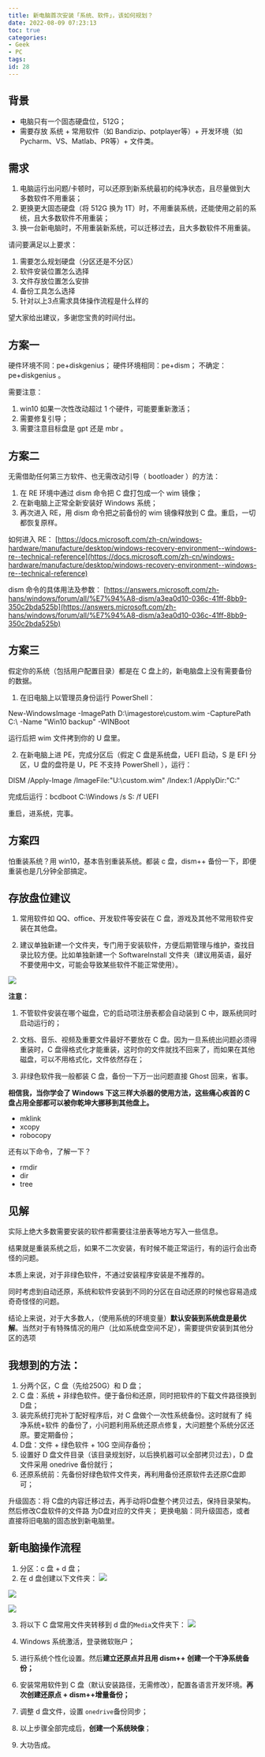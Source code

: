 ```yaml
---
title: 新电脑首次安装「系统、软件」，该如何规划？
date: 2022-08-09 07:23:13
toc: true
categories:
- Geek
- PC
tags:
id: 28
---
```


## 背景

- 电脑只有一个固态硬盘位，512G；
- 需要存放 系统 + 常用软件（如 Bandizip、potplayer等）+ 开发环境（如 Pycharm、VS、Matlab、PR等）+ 文件类。

<!--more-->

## 需求

1. 电脑运行出问题/卡顿时，可以还原到新系统最初的纯净状态，且尽量做到大多数软件不用重装；
2. 更换更大固态硬盘（将 512G 换为 1T）时，不用重装系统，还能使用之前的系统，且大多数软件不用重装；
3. 换一台新电脑时，不用重装新系统，可以迁移过去，且大多数软件不用重装。

请问要满足以上要求：

1. 需要怎么规划硬盘（分区还是不分区）
2. 软件安装位置怎么选择
3. 文件存放位置怎么安排
4. 备份工具怎么选择
5. 针对以上3点需求具体操作流程是什么样的

望大家给出建议，多谢您宝贵的时间付出。

## 方案一

硬件环境不同：pe+diskgenius；
硬件环境相同：pe+dism；
不确定：pe+diskgenius 。

需要注意：

1. win10 如果一次性改动超过 1 个硬件，可能要重新激活；
2. 需要修复引导；
3. 需要注意目标盘是 gpt 还是 mbr 。

## 方案二

无需借助任何第三方软件、也无需改动引导（ bootloader ）的方法：

1. 在 RE 环境中通过 dism 命令把 C 盘打包成一个 wim 镜像；
2. 在新电脑上正常全新安装好 Windows 系统；
3. 再次进入 RE，用 dism 命令把之前备份的 wim 镜像释放到 C 盘。重启，一切都恢复原样。

如何进入 RE：
[https://docs.microsoft.com/zh-cn/windows-hardware/manufacture/desktop/windows-recovery-environment--windows-re--technical-reference](https://docs.microsoft.com/zh-cn/windows-hardware/manufacture/desktop/windows-recovery-environment--windows-re--technical-reference)

dism 命令的具体用法及参数：
[https://answers.microsoft.com/zh-hans/windows/forum/all/%E7%94%A8-dism/a3ea0d10-036c-41ff-8bb9-350c2bda525b](https://answers.microsoft.com/zh-hans/windows/forum/all/%E7%94%A8-dism/a3ea0d10-036c-41ff-8bb9-350c2bda525b)

## 方案三

假定你的系统（包括用户配置目录）都是在 C 盘上的，新电脑盘上没有需要备份的数据。

1. 在旧电脑上以管理员身份运行 PowerShell：

New-WindowsImage -ImagePath D:\imagestore\custom.wim -CapturePath C:\ -Name "Win10 backup" -WINBoot

运行后把 wim 文件拷到你的 U 盘里。

2. 在新电脑上进 PE，完成分区后（假定 C 盘是系统盘，UEFI 启动，S 是 EFI 分区，U 盘的盘符是 U，PE 不支持 PowerShell ），运行：

DISM /Apply-Image /ImageFile:"U:\custom.wim" /Index:1 /ApplyDir:"C:\"

完成后运行：bcdboot C:\Windows /s S: /f UEFI

重启，进系统，完事。

## 方案四

怕重装系统？用 win10，基本告别重装系统。都装 c 盘，dism++ 备份一下，即便重装也是几分钟全部搞定。

## 存放盘位建议

1. 常用软件如 QQ、office、开发软件等安装在 C 盘，游戏及其他不常用软件安装在其他盘。

2. 建议单独新建一个文件夹，专门用于安装软件，方便后期管理与维护，查找目录比较方便。比如单独新建一个 SoftwareInstall 文件夹（建议用英语，最好不要使用中文，可能会导致某些软件不能正常使用）。

![](https://img.arctee.cn/one/202208090726947.png)

**注意：**

1. 不管软件安装在哪个磁盘，它的启动项注册表都会自动装到 C 中，跟系统同时启动运行的；

2. 文档、音乐、视频及重要文件最好不要放在 C 盘。因为一旦系统出问题必须得重装时，C 盘得格式化才能重装，这时你的文件就找不回来了，而如果在其他磁盘，可以不用格式化，文件依然存在；

3. 非绿色软件我一般都装 C 盘，备份一下万一出问题直接 Ghost 回来，省事。

**相信我，当你学会了 Windows 下这三样大杀器的使用方法，这些痛心疾首的 C 盘占用全部都可以被你乾坤大挪移到其他盘上。**

- mklink
- xcopy
- robocopy

还有以下命令，了解一下？

- rmdir
- dir
- tree

## 见解

实际上绝大多数需要安装的软件都需要往注册表等地方写入一些信息。

结果就是重装系统之后，如果不二次安装，有时候不能正常运行，有的运行会出奇怪的问题。

本质上来说，对于非绿色软件，不通过安装程序安装是不推荐的。

同时考虑到自动还原，系统和软件安装到不同的分区在自动还原的时候也容易造成奇奇怪怪的问题。

结论上来说，对于大多数人，（使用系统的环境变量）**默认安装到系统盘是最优解**。当然对于有特殊情况的用户（比如系统盘空间不足），需要提供安装到其他分区的选项


## 我想到的方法：

1. 分两个区，C 盘（先给250G）和 D 盘；
2.  C 盘：系统 + 非绿色软件。便于备份和还原，同时把软件的下载文件路径换到D盘；
3. 装完系统打完补丁配好程序后，对 C 盘做个一次性系统备份。这时就有了 纯净系统+软件 的备份了，小问题利用系统还原点修复，大问题整个系统分区还原。要定期备份；
4. D盘：文件 + 绿色软件 + 10G 空间存备份；
5. 设置好 D 盘文件目录（该目录规划好，以后换机器可以全部拷贝过去），D 盘文件采用 onedrive 备份就行；
6. 还原系统前：先备份好绿色软件文件夹，再利用备份还原软件去还原C盘即可；

升级固态：将 C盘的内容迁移过去，再手动将D盘整个拷贝过去，保持目录架构。然后修改C盘软件的文件路                           为D盘对应的文件夹；
更换电脑：同升级固态，或者直接将旧电脑的固态放到新电脑里。

## 新电脑操作流程

1. 分区：c 盘 + d 盘；
2. 在 d 盘创建以下文件夹：
![](https://img.arctee.cn/one/202208090727834.png)

![](https://img.arctee.cn/one/202208090727139.png)

![](https://img.arctee.cn/one/202208090728059.png)

3. 将以下 C 盘常用文件夹转移到 d 盘的`Media`文件夹下：
![](https://img.arctee.cn/one/202208090728952.png)

4. Windows 系统激活，登录微软账户；
5. 进行系统个性化设置。然后**建立还原点并且用 dism++ 创建一个干净系统备份；**
6. 安装常用软件到 C 盘（默认安装路径，无需修改），配置各语言开发环境。**再次创建还原点 + dism++增量备份；**
7. 调整 d 盘文件，设置 `onedrive`备份同步；
8. 以上步骤全部完成后，**创建一个系统映像**；
9. 大功告成。

